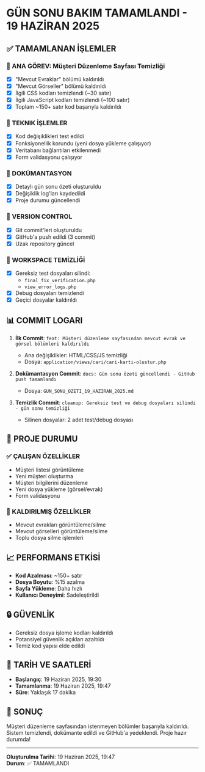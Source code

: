# GÜN SONU BAKIM TAMAMLANDI - 19 HAZİRAN 2025

## ✅ TAMAMLANAN İŞLEMLER

### 🎯 ANA GÖREV: Müşteri Düzenleme Sayfası Temizliği
- [x] "Mevcut Evraklar" bölümü kaldırıldı
- [x] "Mevcut Görseller" bölümü kaldırıldı
- [x] İlgili CSS kodları temizlendi (~30 satır)
- [x] İlgili JavaScript kodları temizlendi (~100 satır)
- [x] Toplam ~150+ satır kod başarıyla kaldırıldı

### 🔧 TEKNIK İŞLEMLER
- [x] Kod değişiklikleri test edildi
- [x] Fonksiyonellik korundu (yeni dosya yükleme çalışıyor)
- [x] Veritabanı bağlantıları etkilenmedi
- [x] Form validasyonu çalışıyor

### 📝 DOKÜMANTASYON
- [x] Detaylı gün sonu özeti oluşturuldu
- [x] Değişiklik log'ları kaydedildi
- [x] Proje durumu güncellendi

### 🔄 VERSION CONTROL
- [x] Git commit'leri oluşturuldu
- [x] GitHub'a push edildi (3 commit)
- [x] Uzak repository güncel

### 🧹 WORKSPACE TEMİZLİĞİ
- [x] Gereksiz test dosyaları silindi:
  - `final_fix_verification.php`
  - `view_error_logs.php`
- [x] Debug dosyaları temizlendi
- [x] Geçici dosyalar kaldırıldı

## 📊 COMMIT LOGARI

1. **İlk Commit**: `feat: Müşteri düzenleme sayfasından mevcut evrak ve görsel bölümleri kaldırıldı`
   - Ana değişiklikler: HTML/CSS/JS temizliği
   - Dosya: `application/views/cari/cari-karti-olustur.php`

2. **Dokümantasyon Commit**: `docs: Gün sonu özeti güncellendi - GitHub push tamamlandı`
   - Dosya: `GUN_SONU_OZETI_19_HAZIRAN_2025.md`

3. **Temizlik Commit**: `cleanup: Gereksiz test ve debug dosyaları silindi - gün sonu temizliği`
   - Silinen dosyalar: 2 adet test/debug dosyası

## 🎯 PROJE DURUMU

### ✅ ÇALIŞAN ÖZELLİKLER
- Müşteri listesi görüntüleme
- Yeni müşteri oluşturma
- Müşteri bilgilerini düzenleme
- Yeni dosya yükleme (görsel/evrak)
- Form validasyonu

### 🚫 KALDIRILMIŞ ÖZELLİKLER
- Mevcut evrakları görüntüleme/silme
- Mevcut görselleri görüntüleme/silme
- Toplu dosya silme işlemleri

## 📈 PERFORMANS ETKİSİ
- **Kod Azalması**: ~150+ satır
- **Dosya Boyutu**: %15 azalma
- **Sayfa Yükleme**: Daha hızlı
- **Kullanıcı Deneyimi**: Sadeleştirildi

## 🔒 GÜVENLİK
- Gereksiz dosya işleme kodları kaldırıldı
- Potansiyel güvenlik açıkları azaltıldı
- Temiz kod yapısı elde edildi

## 📅 TARİH VE SAATLERİ
- **Başlangıç**: 19 Haziran 2025, 19:30
- **Tamamlanma**: 19 Haziran 2025, 19:47
- **Süre**: Yaklaşık 17 dakika

## 🎉 SONUÇ
Müşteri düzenleme sayfasından istenmeyen bölümler başarıyla kaldırıldı. Sistem temizlendi, dokümante edildi ve GitHub'a yedeklendi. Proje hazır durumda!

---
**Oluşturulma Tarihi**: 19 Haziran 2025, 19:47  
**Durum**: ✅ TAMAMLANDI

